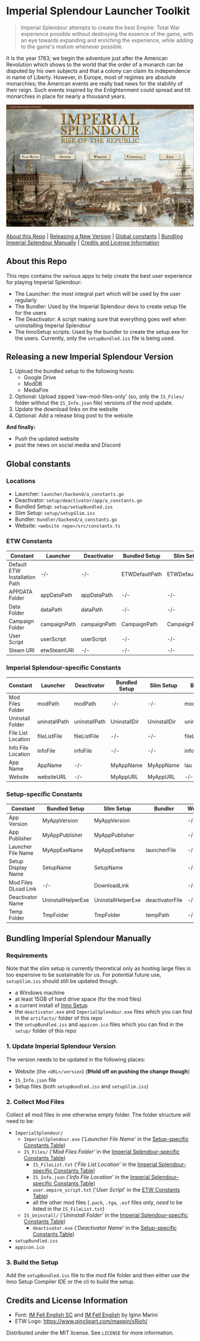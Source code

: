 # Imperial Splendour Launcher Toolkit
> Imperial Splendour attempts to create the best Empire: Total War experience possible without destroying the essence of the game, with an eye towards expanding and enriching the experience, while adding to the game's realism whenever possible.

It is the year 1783; we begin the adventure just after the American Revolution which shows to the world that the order of a monarch can be disputed by his own subjects and that a colony can claim its independence in name of Liberty. However, in Europe, most of regimes are absolute monarchies; the American events are really bad news for the stability of their reign. Such events inspired by the Enlightenment could spread and tilt monarchies in place for nearly a thousand years.

![](header.png)

[About this Repo](#about-this-repo) | [Releasing a New Version](#releasing-a-new-imperial-splendour-version) | [Global constants](#global-constants) | [Bundling Imperial Splendour Manually](#bundling-imperial-splendour-manually) | [Credits and License Information](#credits-and-license-information)

## About this Repo

This repo contains the various apps to help create the best user experience for playing Imperial Splendour:
* The Launcher: the most integral part which will be used by the user regularly
* The Bundler: Used by the Imperial Splendour devs to create setup file for the users
* The Deactivator: A script making sure that everything goes well when uninstalling Imperial Splendour
* The InnoSetup scripts: Used by the bundler to create the setup.exe for the users. Currently, only the `setupBundled.iss` file is being used.


## Releasing a new Imperial Splendour Version
1. Upload the bundled setup to the following hosts:
    * Google Drive
    * ModDB
    * MediaFire
2. Optional: Upload zipped 'raw-mod-files-only' (so, only the `IS_Files/` folder without the `IS_Info.json` file) versions of the mod update.
3. Update the download links on the website
4. Optional: Add a release blog post to the website

**And finally:**
* Push the updated website
* post the news on social media and Discord



## Global constants

### Locations

* Launcher: `launcher/backend/a_constants.go`
* Deactivator: `setup/deactivator/app/a_constants.go`
* Bundled Setup: `setup/setupBundled.iss`
* Slim Setup: `setup/setupSlim.iss`
* Bundler: `bundler/backend/a_constants.go`
* Website: `<website repo>/src/constants.ts`

### ETW Constants
| Constant                      | Launcher     | Deactivator  | Bundled Setup  | Slim Setup     | Bundler    | Website |
|-------------------------------|--------------|--------------|----------------|----------------|------------|---------|
| Default ETW Installation Path | -/-          | -/-          | ETWDefaultPath | ETWDefaultPath | -/-        | -/-     |
| APPDATA Folder                | appDataPath  | appDataPath  | -/-            | -/-            | -/-        | -/-     |
| Data Folder                   | dataPath     | dataPath     | -/-            | -/-            | -/-        | -/-     |
| Campaign Folder               | campaignPath | campaignPath | CampaignPath   | CampaignPath   | -/-        | -/-     |
| User Script                   | userScript   | userScript   | -/-            | -/-            | userScript | -/-     |
| Steam URI                     | etwSteamURI  | -/-          | -/-            | -/-            | -/-        | -/-     |



### Imperial Splendour-specific Constants

| Constant           | Launcher      | Deactivator   | Bundled Setup | Slim Setup   | Bundler       | Website |
|--------------------|---------------|---------------|---------------|--------------|---------------|---------|
| Mod Files Folder   | modPath       | modPath       | -/-           | -/-          | modPath       | -/-     |
| Uninstall Folder   | uninstallPath | uninstallPath | UninstallDir  | UninstallDir | uninstallPath | -/-     |
| File List Location | fileListFile  | fileListFile  | -/-           | -/-          | fileListFile  | -/-     |
| Info File Location | infoFile      | infoFile      | -/-           | -/-          | infoFile      | -/-     |
| App Name           | AppName       | -/-           | MyAppName     | MyAppName    | lau           | -/-     |
| Website            | websiteURL    | -/-           | MyAppURL      | MyAppURL     | -/-           | -/-     |

### Setup-specific Constants

| Constant             | Bundled Setup      | Slim Setup         | Bundler         | Website |
|----------------------|--------------------|--------------------|-----------------|---------|
| App Version          | MyAppVersion       | MyAppVersion       |                 | -/-     |
| App Publisher        | MyAppPublisher     | MyAppPublisher     |                 | -/-     |
| Launcher File Name   | MyAppExeName       | MyAppExeName       | launcherFile    | -/-     |
| Setup Display Name   | SetupName          | SetupName          |                 | -/-     |
| Mod Files DLoad Link | -/-                | DownloadLink       |                 | -/-     |
| Deactivator Name     | UninstallHelperExe | UninstallHelperExe | deactivatorFile | -/-     |
| Temp Folder          | TmpFolder          | TmpFolder          | tempPath        | -/-     |




## Bundling Imperial Splendour Manually

### Requirements

Note that the slim setup is currently theoretical only as hosting large files is too expensive to be sustainable for us. For potential future use, `setupSlim.iss` should still be updated though.

* a Windows machine
* at least 15GB of hard drive space (for the mod files)
* a current install of [Inno Setup](https://jrsoftware.org/isinfo.php)
* the `deactivator.exe` and `ImperialSplendour.exe` files which you can find in the `artifacts/` folder of this repo
* the `setupBundled.iss` and `appicon.ico` files which you can find in the `setup/` folder of this repo

### 1. Update Imperial Splendour Version

The version needs to be updated in the following places:
* Website (the `<URL>/version`) (**❗️Hold off on pushing the change though**)
* `IS_Info.json` file
* Setup files (both `setupBundled.iss` and `setupSlim.iss`)

### 2. Collect Mod Files

Collect all mod files in one otherwise empty folder. The folder structure will need to be:
* `ImperialSplendour/`
  * `ImperialSplendour.exe` ('_Launcher File Name_' in the [Setup-specific Constants Table](#setup-specific-constants))
  * `IS_Files/` ('_Mod Files Folder_' in the [Imperial Splendour-specific Constants Table](#imperial-splendour-specific-constants))
    * `IS_FileList.txt` ('_File List Location_' in the [Imperial Splendour-specific Constants Table](#imperial-splendour-specific-constants))
    * `IS_Info.json` ('_Info File Location_' in the [Imperial Splendour-specific Constants Table](#imperial-splendour-specific-constants))
    * `user.empire_script.txt` ('_User Script_' in the [ETW Constants Table](#etw-constants))
    * all the other mod files (`.pack`, `.tga`, `.esf` files only, *need* to be listed in the `IS_FileList.txt`)
  * `IS_Uninstall/` ('_Uninstall Folder_' in the [Imperial Splendour-specific Constants Table](#imperial-splendour-specific-constants))
    * `deactivator.exe` ('_Deactivator Name_' in the [Setup-specific Constants Table](#setup-specific-constants))
* `setupBundled.iss`
* `appicon.ico`

### 3. Build the Setup

Add the `setupBundled.iss` file to the mod file folder and then either use the Inno Setup Compiler IDE or the cli to build the setup.


## Credits and License Information
* Font: [IM Fell English SC](https://fonts.google.com/specimen/IM+Fell+English+SC) and [IM Fell English](https://fonts.google.com/specimen/IM+Fell+English) by Igino Marini
* ETW Logo: https://www.pinclipart.com/maxpin/xRioh/

Distributed under the MIT license. See ``LICENSE`` for more information.
